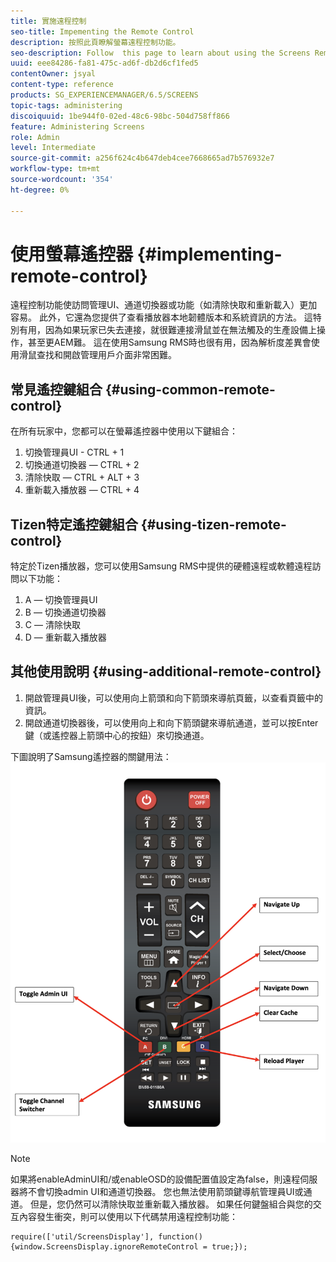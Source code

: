 ```yaml
---
title: 實施遠程控制
seo-title: Impementing the Remote Control
description: 按照此頁瞭解螢幕遠程控制功能。
seo-description: Follow  this page to learn about using the Screens Remote Control Feature.
uuid: eee84286-fa81-475c-ad6f-db2d6cf1fed5
contentOwner: jsyal
content-type: reference
products: SG_EXPERIENCEMANAGER/6.5/SCREENS
topic-tags: administering
discoiquuid: 1be944f0-02ed-48c6-98bc-504d758ff866
feature: Administering Screens
role: Admin
level: Intermediate
source-git-commit: a256f624c4b647deb4cee7668665ad7b576932e7
workflow-type: tm+mt
source-wordcount: '354'
ht-degree: 0%

---
```


# 使用螢幕遙控器  {#implementing-remote-control}

遠程控制功能使訪問管理UI、通道切換器或功能（如清除快取和重新載入）更加容易。 此外，它還為您提供了查看播放器本地韌體版本和系統資訊的方法。 這特別有用，因為如果玩家已失去連接，就很難連接滑鼠並在無法觸及的生產設備上操作，甚至更AEM難。 這在使用Samsung RMS時也很有用，因為解析度差異會使用滑鼠查找和開啟管理用戶介面非常困難。

## 常見遙控鍵組合 {#using-common-remote-control}

在所有玩家中，您都可以在螢幕遙控器中使用以下鍵組合：

1. 切換管理員UI - CTRL + 1
1. 切換通道切換器 — CTRL + 2
1. 清除快取 — CTRL + ALT + 3
1. 重新載入播放器 — CTRL + 4

## Tizen特定遙控鍵組合 {#using-tizen-remote-control}

特定於Tizen播放器，您可以使用Samsung RMS中提供的硬體遠程或軟體遠程訪問以下功能：

1. A — 切換管理員UI
1. B — 切換通道切換器
1. C — 清除快取
1. D — 重新載入播放器

## 其他使用說明 {#using-additional-remote-control}

1. 開啟管理員UI後，可以使用向上箭頭和向下箭頭來導航頁籤，以查看頁籤中的資訊。
1. 開啟通道切換器後，可以使用向上和向下箭頭鍵來導航通道，並可以按Enter鍵（或遙控器上箭頭中心的按鈕）來切換通道。

下圖說明了Samsung遙控器的關鍵用法：
![影像](assets/tizen/remote.png)

>[!NOTE]
>如果將enableAdminUI和/或enableOSD的設備配置值設定為false，則遠程伺服器將不會切換admin UI和通道切換器。 您也無法使用箭頭鍵導航管理員UI或通道。 但是，您仍然可以清除快取並重新載入播放器。 如果任何鍵盤組合與您的交互內容發生衝突，則可以使用以下代碼禁用遠程控制功能：

```
require(['util/ScreensDisplay'], function() {window.ScreensDisplay.ignoreRemoteControl = true;}); 
```
